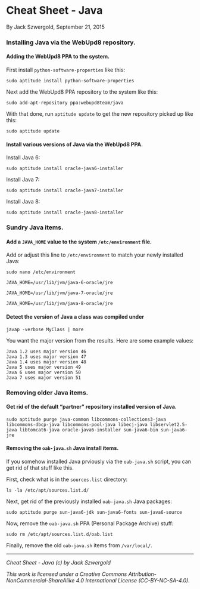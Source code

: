# Cheat Sheet - Java

By Jack Szwergold, September 21, 2015

### Installing Java via the WebUpd8 repository.

#### Adding the WebUpd8 PPA to the system.

First install `python-software-properties` like this:

	sudo aptitude install python-software-properties

Next add the WebUpd8 PPA repository to the system like this:

	sudo add-apt-repository ppa:webupd8team/java

With that done, run `aptitude update` to get the new repository picked up like this:

	sudo aptitude update

#### Install various versions of Java via the WebUpd8 PPA.

Install Java 6:

    sudo aptitude install oracle-java6-installer

Install Java 7:

    sudo aptitude install oracle-java7-installer

Install Java 8:

    sudo aptitude install oracle-java8-installer

### Sundry Java items.

#### Add a `JAVA_HOME` value to the system `/etc/environment` file.

Add or adjust this line to `/etc/environment` to match your newly installed Java:

    sudo nano /etc/environment

	JAVA_HOME=/usr/lib/jvm/java-6-oracle/jre
	
	JAVA_HOME=/usr/lib/jvm/java-7-oracle/jre
	
	JAVA_HOME=/usr/lib/jvm/java-8-oracle/jre

#### Detect the version of Java a class was compiled under

    javap -verbose MyClass | more

You want the major version from the results. Here are some example values:

	Java 1.2 uses major version 46
	Java 1.3 uses major version 47
	Java 1.4 uses major version 48
	Java 5 uses major version 49
	Java 6 uses major version 50
	Java 7 uses major version 51

### Removing older Java items.

#### Get rid of the default “partner” repository installed version of Java.

	sudo aptitude purge java-common libcommons-collections3-java libcommons-dbcp-java libcommons-pool-java libecj-java libservlet2.5-java libtomcat6-java oracle-java6-installer sun-java6-bin sun-java6-jre

#### Removing the `oab-java.sh` Java install items.

If you somehow installed Java prviously via the `oab-java.sh` script, you can get rid of that stuff like this.

First, check what is in the `sources.list` directory:

	ls -la /etc/apt/sources.list.d/

Next, get rid of the previously installed `oab-java.sh` Java packages:

	sudo aptitude purge sun-java6-jdk sun-java6-fonts sun-java6-source

Now, remove the `oab-java.sh` PPA (Personal Package Archive) stuff:

    sudo rm /etc/apt/sources.list.d/oab.list

Finally, remove the old `oab-java.sh` items from `/var/local/`.

***

*Cheat Sheet - Java (c) by Jack Szwergold*

*This work is licensed under a Creative Commons Attribution-NonCommercial-ShareAlike 4.0 International License (CC-BY-NC-SA-4.0).*


